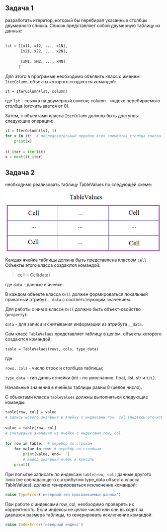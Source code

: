 ## Задача 1

разработать итератор, который бы перебирал указанные столбцы двумерного списка. Список представляет собой двумерную таблицу из данных:
```python

lst = [[x11, x12, ..., x1N],
       [x21, x22, ..., x2N],
       ...
       [xM1, xM2, ..., xMN]
      ]
```

Для этого в программе необходимо объявить класс с именем `IterColumn`, объекты которого создаются командой:
```
it = IterColumn(lst, column)
```
где `lst` - ссылка на двумерный список; column - индекс перебираемого столбца (отсчитывается от 0).

Затем, с объектами класса `IterColumn` должны быть доступны следующие операции:

```python
it = IterColumn(lst, 1)
for x in it:  # последовательный перебор всех элементов столбца списка: x12, x22, ..., xM2
    print(x)

it_iter = iter(it)
x = next(it_iter)
```

## Задача 2

необходимо реализовать таблицу TableValues по следующей схеме:

![](img/table_2.png)


Каждая ячейка таблицы должна быть представлена классом `Cell`. Объекты этого класса создаются командой:


> cell = Cell(data)

где `data` - данные в ячейке. 

В каждом объекте класса `Cell` должен формироваться локальный приватный атрибут `__data` с соответствующим значением. 

Для работы с ним в классе `Cell` должно быть объект-свойство (`property`):

`data` - для записи и считывания информации из атрибута `__data`.

Сам класс `TableValues` представляет таблицу в целом, объекты которого создаются командой:

`table = TableValues(rows, cols, type_data)`

где 

`rows, cols` - число строк и столбцов таблицы;

`type_data` - тип данных ячейки (int - по умолчанию, float, list, str и т.п.).

Начальные значения в ячейках таблицы равны 0 (целое число).

С объектами класса `TableValues` должны выполняться следующие команды:

```python
table[row, col] = value 
# запись нового значения в ячейку с индексами row, col (индексы отсчитываются с нуля)

value = table[row, col] 
# считывание значения из ячейки с индексами row, col

for row in table:  # перебор по строкам
    for value in row: # перебор по столбцам
        print(value, end=' ')  
        # вывод значений ячеек в консоль
    print()
```

При попытке записать по индексам `table[row, col]` данные другого типа (не совпадающего с атрибутом type_data объекта класса TableValues), должно генерироваться исключение командой:

```python
raise TypeError('неверный тип присваиваемых данных')
```
При работе с индексами row, col, необходимо проверять их корректность. Если индексы не целое число или они выходят за диапазон размера таблицы, то генерировать исключение командой:

```python
raise IndexError('неверный индекс')
```
